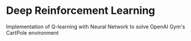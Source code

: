 # Deep Reinforcement Learning
Implementation of Q-learning with Neural Network to solve OpenAI Gym's CartPole environment
